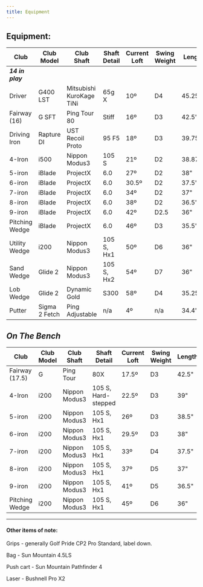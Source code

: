 ```yaml
---
title: Equipment
---
```


## Equipment:


| Club           | Club Model  | Club Shaft               | Shaft Detail  | Current Loft  | Swing Weight  | Length |
| -------------- | ----------- | ------------------------ | ------------- | ------------- | ------------- | ------ |
| **_14 in play_** |
| Driver     | G400 LST    | Mitsubishi KuroKage TiNi | 65g X           | 10º           | D4            | 45.25" |
| Fairway (16)   | G SFT       | Ping Tour 80             | Stiff	      | 16º			 | D3	    	 | 42.5"  |
| Driving Iron   | Rapture DI  | UST Recoil Proto         | 95 F5         | 18º           | D3            | 39.75" |
| 4-Iron         | i500        | Nippon Modus3            | 105 S         | 21º           | D2            | 38.875"|
| 5-iron | iBlade | ProjectX | 6.0 | 27º | D2 | 38" |
| 6-iron | iBlade | ProjectX | 6.0 | 30.5º | D2 | 37.5" |
| 7-iron | iBlade | ProjectX | 6.0 | 34º | D2 | 37" |
| 8-iron | iBlade | ProjectX | 6.0 | 38º | D2 | 36.5" |
| 9-iron | iBlade | ProjectX | 6.0 | 42º | D2.5 | 36" |
| Pitching Wedge | iBlade | ProjectX | 6.0 | 46º | D3 | 35.5" |
| Utility Wedge  | i200        | Nippon Modus3            | 105 S, Hx1    | 50º           | D6            | 36"    |
| Sand Wedge     | Glide 2     | Nippon Modus3            | 105 S, Hx2    | 54º           | D7            | 36"    |
| Lob Wedge      | Glide 2     | Dynamic Gold             | S300          | 58º           | D4            | 35.25" |
| Putter                      | Sigma 2 Fetch    | Ping Adjustable                        | n/a              | 4º                   | n/a                  | 34.4"    |



## _On The Bench_

| Club           | Club Model  | Club Shaft               | Shaft Detail  | Current Loft  | Swing Weight  | Length |
| -------------- | ----------- | ------------------------ | ------------- | ------------- | ------------- | ------ |
| Fairway (17.5)         | G                  | Ping Tour                                  | 80X                                 | 17.5º              | D3                  | 42.5"    |
| 4-Iron                      | i200              | Nippon Modus3                       | 105 S, Hard-stepped     | 22.5º              | D3                   | 39"       |
| 5-iron         | i200        | Nippon Modus3            | 105 S, Hx1    | 26º           | D3            | 38.5"  |
| 6-iron         | i200        | Nippon Modus3            | 105 S, Hx1    | 29.5º         | D3            | 38"    |
| 7-iron         | i200        | Nippon Modus3            | 105 S, Hx1    | 33º           | D4            | 37.5"  |
| 8-iron         | i200        | Nippon Modus3            | 105 S, Hx1    | 37º           | D5            | 37"    |
| 9-iron         | i200        | Nippon Modus3            | 105 S, Hx1    | 41º           | D5            | 36.5"  |
| Pitching Wedge | i200        | Nippon Modus3            | 105 S, Hx1    | 45º           | D6            | 36"    |

---

#### Other items of note:

Grips - generally Golf Pride CP2 Pro Standard, label down.

Bag - Sun Mountain 4.5LS

Push cart - Sun Mountain Pathfinder 4

Laser - Bushnell Pro X2

